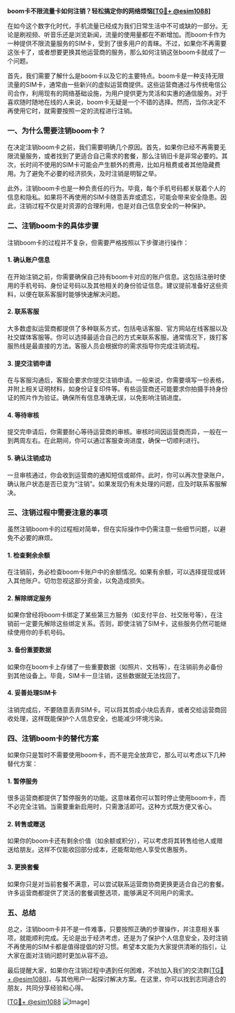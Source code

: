 **boom卡不限流量卡如何注销？轻松搞定你的网络烦恼[[TG💪+ @esim1088](https://t.me/s/esim1088)]**

在如今这个数字化时代，手机流量已经成为我们日常生活中不可或缺的一部分。无论是刷视频、听音乐还是浏览新闻，流量的使用量都在不断增加。而boom卡作为一种提供不限流量服务的SIM卡，受到了很多用户的青睐。不过，如果你不再需要这张卡了，或者想要更换其他运营商的服务，那么如何注销这张boom卡就成了一个问题。

首先，我们需要了解什么是boom卡以及它的主要特点。boom卡是一种支持无限流量的SIM卡，通常由一些新兴的虚拟运营商提供。这些运营商通过与传统电信公司合作，利用现有的网络基础设施，为用户提供更为灵活和实惠的通信服务。对于喜欢随时随地在线的人来说，boom卡无疑是一个不错的选择。然而，当你决定不再使用它时，就需要按照一定的流程进行注销。

### 一、为什么需要注销boom卡？

在决定注销boom卡之前，我们需要明确几个原因。首先，如果你已经不再需要无限流量服务，或者找到了更适合自己需求的套餐，那么注销旧卡是非常必要的。其次，长时间不使用的SIM卡可能会产生额外的费用，比如月租费或者其他隐藏费用。为了避免不必要的经济损失，及时注销是明智之举。

此外，注销boom卡也是一种负责任的行为。毕竟，每个手机号码都关联着个人的信息和隐私。如果将不再使用的SIM卡随意丢弃或遗忘，可能会带来安全隐患。因此，注销过程不仅是对资源的合理利用，也是对自己信息安全的一种保护。

### 二、注销boom卡的具体步骤

注销boom卡的过程并不复杂，但需要严格按照以下步骤进行操作：

#### 1. **确认账户信息**
在开始注销之前，你需要确保自己持有boom卡对应的账户信息。这包括注册时使用的手机号码、身份证号码以及其他相关的身份验证信息。建议提前准备好这些资料，以便在联系客服时能够快速解决问题。

#### 2. **联系客服**
大多数虚拟运营商都提供了多种联系方式，包括电话客服、官方网站在线客服以及社交媒体客服等。你可以选择最适合自己的方式来联系客服。通常情况下，拨打客服热线是最直接的方法。客服人员会根据你的需求指导你完成注销流程。

#### 3. **提交注销申请**
在与客服沟通后，客服会要求你提交注销申请。一般来说，你需要填写一份表格，并附上相关证明材料，如身份证复印件等。有些运营商还可能要求你拍摄手持身份证的照片作为验证。确保所有信息准确无误，以免影响注销进度。

#### 4. **等待审核**
提交完申请后，你需要耐心等待运营商的审核。审核时间因运营商而异，一般在一到两周左右。在此期间，你可以通过客服查询进度，确保一切顺利进行。

#### 5. **确认注销成功**
一旦审核通过，你会收到运营商的通知短信或邮件。此时，你可以再次登录账户，确认账户状态是否已变为“注销”。如果发现仍有未处理的问题，应及时联系客服解决。

### 三、注销过程中需要注意的事项

虽然注销boom卡的过程相对简单，但在实际操作中仍需注意一些细节问题，以避免不必要的麻烦。

#### 1. **检查剩余余额**
在注销前，务必检查boom卡账户中的余额情况。如果有余额，可以选择提现或转入其他账户。切勿忽视这部分资金，以免造成损失。

#### 2. **解除绑定服务**
如果你曾经将boom卡绑定了某些第三方服务（如支付平台、社交账号等），在注销前一定要先解除这些绑定关系。否则，即使注销了SIM卡，这些服务仍然可能继续使用你的手机号码。

#### 3. **备份重要数据**
如果你在boom卡上存储了一些重要数据（如照片、文档等），在注销前务必备份到其他设备上。毕竟，SIM卡一旦注销，这些数据就无法找回了。

#### 4. **妥善处理SIM卡**
注销完成后，不要随意丢弃SIM卡。可以将其剪成小块后丢弃，或者交给运营商回收处理，这样既能保护个人信息安全，也能减少环境污染。

### 四、注销boom卡的替代方案

如果你只是暂时不需要使用boom卡，而不是完全放弃它，那么可以考虑以下几种替代方案：

#### 1. **暂停服务**
很多运营商都提供了暂停服务的功能。这意味着你可以暂时停止使用boom卡，而不必完全注销。当需要重新启用时，只需激活即可。这种方式既方便又省心。

#### 2. **转售或赠送**
如果你的boom卡还有剩余价值（如余额或积分），可以考虑将其转售给他人或赠送给朋友。这样不仅能收回部分成本，还能帮助他人享受优惠服务。

#### 3. **更换套餐**
如果你只是对当前套餐不满意，可以尝试联系运营商协商更换更适合自己的套餐。许多运营商都提供了灵活的套餐调整选项，能够满足不同用户的需求。

### 五、总结

总之，注销boom卡并不是一件难事，只要按照正确的步骤操作，并注意相关事项，就能顺利完成。无论是出于经济考虑，还是为了保护个人信息安全，及时注销不再使用的SIM卡都是值得提倡的好习惯。希望本文能为大家提供清晰的指引，让大家在面对注销问题时更加从容不迫。

最后提醒大家，如果你在注销过程中遇到任何困难，不妨加入我们的交流群[[TG💪+ @esim1088](https://t.me/s/esim1088)]，与其他用户一起探讨解决方案。在这里，你可以找到志同道合的朋友，共同分享经验和心得。

[[TG💪+ @esim1088](https://t.me/s/esim1088) ![Image](https://i.postimg.cc/4NQfJmqS/Snipaste-2025-05-13-00-14-12.png)]